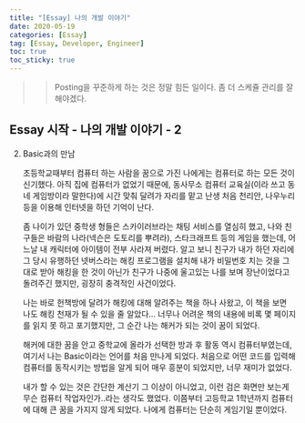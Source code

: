 ```yaml
---
title: "[Essay] 나의 개발 이야기"
date: 2020-05-19
categories: [Essay]
tag: [Essay, Developer, Engineer]
toc: true
toc_sticky: true
---
```


>> Posting을 꾸준하게 하는 것은 정말 힘든 일이다. 좀 더 스케쥴 관리를 잘 해야겠다.

## Essay 시작 - 나의 개발 이야기 - 2

2. Basic과의 만남

    초등학교때부터 컴퓨터 하는 사람을 꿈으로 가진 나에게는 컴퓨터로 하는 모든 것이 신기했다.
    아직 집에 컴퓨터가 없었기 때문에, 동사무소 컴퓨터 교육실(이라 쓰고 동네 게임방이라 말한다)에 시간 맞춰 달려가 자리를 맡고
    난생 처음 천리안, 나우누리 등을 이용해 인터넷을 하던 기억이 난다.
    
    좀 나이가 있던 중학생 형들은 스카이러브라는 채팅 서비스를 열심히 했고, 나와 친구들은 바람의 나라(넥슨은 도토리를 뿌려라), 스타크래프트 등의 게임을 했는데,
    어느날 내 캐릭터에 아이템이 전부 사라져 버렸다.
    알고 보니 친구가 내가 하던 자리에 그 당시 유행하던 넷버스라는 해킹 프로그램을 설치해 내가 비밀번호 치는 것을 그대로 받아 해킹을 한 것이 아닌가
    친구가 나중에 울고있는 나를 보며 장난이었다고 돌려주긴 했지만, 굉장히 충격적인 사건이었다. 
    
    나는 바로 헌책방에 달려가 해킹에 대해 알려주는 책을 하나 사왔고, 이 책을 보면 나도 해킹 천재가 될 수 있을 줄 알았다...
    너무나 어려운 책의 내용에 비록 몇 페이지를 읽지 못 하고 포기했지만, 그 순간 나는 해커가 되는 것이 꿈이 되었다.
    
    해커에 대한 꿈을 안고 중학교에 올라가 선택한 방과 후 활동 역시 컴퓨터부였는데, 여기서 나는 Basic이라는 언어를 처음 만나게 되었다.
    처음으로 어떤 코드를 입력해 컴퓨터를 동작시키는 방법을 알게 되어 매우 흥분이 되었지만, 너무 재미가 없었다.
    
    내가 할 수 있는 것은 간단한 계산기 그 이상이 아니었고, 이런 검은 화면만 보는게 무슨 컴퓨터 작업자인가..라는 생각도 했었다.
    이쯤부터 고등학교 1학년까지 컴퓨터에 대해 큰 꿈을 가지지 않게 되었다. 나에게 컴퓨터는 단순히 게임기일 뿐이었다.
